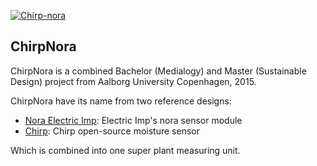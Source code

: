 [![Chirp-nora](https://github.com/bobbyziom/chirp-nora/blob/master/pics/IMG_0120.JPG)](http://bobbytech.dk/)

## ChirpNora

ChirpNora is a combined Bachelor (Medialogy) and Master (Sustainable Design) project from Aalborg University Copenhagen, 2015.

ChirpNora have its name from two reference designs:
- [Nora Electric Imp](https://electricimp.com/docs/hardware/resources/reference-designs/nora/): Electric Imp's nora sensor module
- [Chirp](http://wemakethings.net/chirp/): Chirp open-source moisture sensor

Which is combined into one super plant measuring unit.

